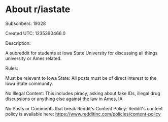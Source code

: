 # About r/iastate

Subscribers: 19328

Created UTC: 1235390466.0

Description:

A subreddit for students at Iowa State University for discussing all things university or Ames related.

Rules:

Must be relevant to Iowa State: All posts must be of direct interest to the Iowa State community.

No Illegal Content: This includes piracy, asking about fake IDs, illegal drug discussions or anything else against the law in Ames, IA

No Posts or Comments that break Reddit's Content Policy: Reddit's content policy is available here: https://www.redditinc.com/policies/content-policy

